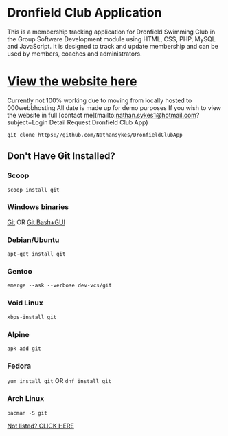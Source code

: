 # Dronfield Club Application

This is a membership tracking application for Dronfield Swimming Club in the Group Software Development module using HTML, CSS, PHP, MySQL and JavaScript. It is designed to track and update membership and can be used by members, coaches and administrators.

# [View the website here](https://swimmingclubdemo.000webhostapp.com/)
Currently not 100% working due to moving from locally hosted to 000webbhosting
All date is made up for demo purposes
If you wish to view the website in full [contact me](mailto:nathan.sykes1@hotmail.com?subject=Login Detail Request Dronfield Club App)

`git clone https://github.com/Nathansykes/DronfieldClubApp`

## Don't Have Git Installed?
### Scoop
`scoop install git`

### Windows binaries
[Git](https://git-scm.com/download/win) OR 
[Git Bash+GUI](https://gitforwindows.org)

### Debian/Ubuntu
`apt-get install git`

### Gentoo
`emerge --ask --verbose dev-vcs/git`

### Void Linux
`xbps-install git`

### Alpine
`apk add git`

### Fedora
`yum install git`
OR
`dnf install git` 

### Arch Linux
`pacman -S git`

[Not listed? CLICK HERE](https://git-scm.com/download/linux)
